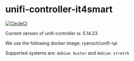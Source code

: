 # unifi-controller-it4smart
[![CircleCI](https://circleci.com/gh/IT4smart/unifi-controller-it4smart/tree/master.svg?style=svg)](https://circleci.com/gh/IT4smart/unifi-controller-it4smart/tree/master)

Current version of unifi controller is: 5.14.23

We use the following docker image: ryansch/unifi-rpi

Supported systems are: `debian buster` and `debian stretch`

